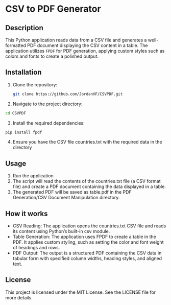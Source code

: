 # CSV to PDF Generator

## Description
This Python application reads data from a CSV file and generates a well-formatted PDF document displaying the CSV content in a table. The application utilizes `FPDF` for PDF generation, applying custom styles such as colors and fonts to create a polished output.

## Installation 
1. Clone the repository:
   ```bash
   git clone https://github.com/JordanVF/CSVPDF.git
2. Navigate to the project directory: 
```bash
cd CSVPDF
```
3. Install the required dependencies:
```bash
pip install fpdf
```
4. Ensure you have the CSV file countries.txt with the required data in the directory
 
## Usage
1. Run the application
2. The script will read the contents of the countries.txt file (a CSV format file) and create a PDF document containing the data displayed in a table.
3. The generated PDF will be saved as table.pdf in the PDF Generation/CSV Document Manipulation directory.

## How it works
- CSV Reading: The application opens the countries.txt CSV file and reads its content using Python’s built-in csv module.
- Table Generation: The application uses FPDF to create a table in the PDF. It applies custom styling, such as setting the color and font weight of headings and rows.
- PDF Output: The output is a structured PDF containing the CSV data in tabular form with specified column widths, heading styles, and aligned text.

## License
This project is licensed under the MIT License. See the LICENSE file for more details.

